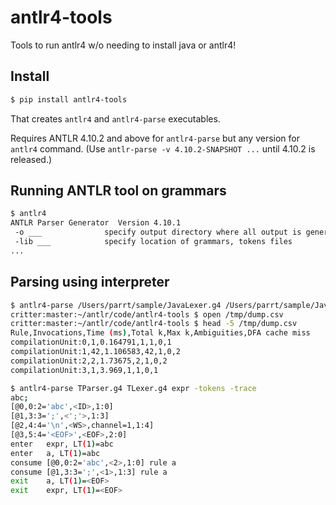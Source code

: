 # antlr4-tools
Tools to run antlr4 w/o needing to install java or antlr4!

## Install

```bash
$ pip install antlr4-tools
```

That creates `antlr4` and `antlr4-parse` executables.

Requires ANTLR 4.10.2 and above for `antlr4-parse` but any version for `antlr4` command.  (Use `antlr-parse -v 4.10.2-SNAPSHOT ...` until 4.10.2 is released.)

## Running ANTLR tool on grammars

```bash
$ antlr4
ANTLR Parser Generator  Version 4.10.1
 -o ___              specify output directory where all output is generated
 -lib ___            specify location of grammars, tokens files
...
```

## Parsing using interpreter

```bash
$ antlr4-parse /Users/parrt/sample/JavaLexer.g4 /Users/parrt/sample/JavaParser.g4 compilationUnit -profile dump.csv T.java
critter:master:~/antlr/code/antlr4-tools $ open /tmp/dump.csv 
critter:master:~/antlr/code/antlr4-tools $ head -5 /tmp/dump.csv 
Rule,Invocations,Time (ms),Total k,Max k,Ambiguities,DFA cache miss
compilationUnit:0,1,0.164791,1,1,0,1
compilationUnit:1,42,1.106583,42,1,0,2
compilationUnit:2,2,1.73675,2,1,0,2
compilationUnit:3,1,3.969,1,1,0,1
```

```bash
$ antlr4-parse TParser.g4 TLexer.g4 expr -tokens -trace
abc;
[@0,0:2='abc',<ID>,1:0]
[@1,3:3=';',<';'>,1:3]
[@2,4:4='\n',<WS>,channel=1,1:4]
[@3,5:4='<EOF>',<EOF>,2:0]
enter   expr, LT(1)=abc
enter   a, LT(1)=abc
consume [@0,0:2='abc',<2>,1:0] rule a
consume [@1,3:3=';',<1>,1:3] rule a
exit    a, LT(1)=<EOF>
exit    expr, LT(1)=<EOF>
```
